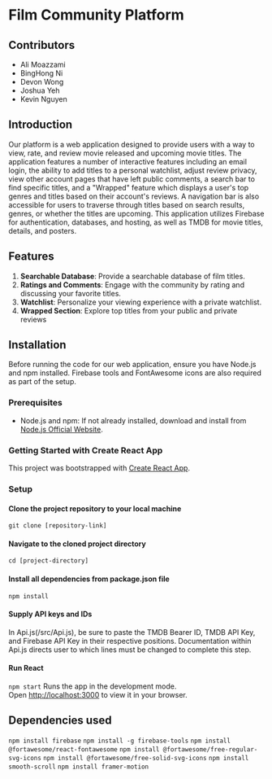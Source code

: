 # Film Community Platform 

## Contributors
- Ali Moazzami
- BingHong Ni
- Devon Wong
- Joshua Yeh
- Kevin Nguyen

## Introduction
Our platform is a web application designed to provide users with a way to view, rate, and review movie released and upcoming movie titles. The application features a number of interactive features including an email login, the ability to add titles to a personal watchlist, adjust review privacy, view other account pages that have left public comments, a search bar to find specific titles, and a "Wrapped" feature which displays a user's top genres and titles based on their account's reviews. A navigation bar is also accessible for users to traverse through titles based on search results, genres, or whether the titles are upcoming. This application utilizes Firebase for authentication, databases, and hosting, as well as TMDB for movie titles, details, and posters.

## Features
1. **Searchable Database**: Provide a searchable database of film titles.
2. **Ratings and Comments**: Engage with the community by rating and discussing your favorite titles.
3. **Watchlist**: Personalize your viewing experience with a private watchlist.
4. **Wrapped Section**: Explore top titles from your public and private reviews

## Installation
Before running the code for our web application, ensure you have Node.js and npm installed. Firebase tools and FontAwesome icons are also required as part of the setup.
### Prerequisites
- Node.js and npm: If not already installed, download and install from [Node.js Official Website](https://nodejs.org/).
### Getting Started with Create React App
This project was bootstrapped with [Create React App](https://github.com/facebook/create-react-app).

### Setup
#### Clone the project repository to your local machine
``` git clone [repository-link] ```
#### Navigate to the cloned project directory
``` cd [project-directory] ```
#### Install all dependencies from package.json file
``` npm install ```
#### Supply API keys and IDs
In Api.js(/src/Api.js), be sure to paste the TMDB Bearer ID, TMDB API Key, and Firebase API Key in their respective positions. Documentation within Api.js directs user to which lines must be changed to complete this step.
#### Run React
`npm start`
Runs the app in the development mode.\
Open [http://localhost:3000](http://localhost:3000) to view it in your browser.
## Dependencies used
``` npm install firebase ```
``` npm install -g firebase-tools ```
``` npm install @fortawesome/react-fontawesome ```
``` npm install @fortawesome/free-regular-svg-icons ```
``` npm install @fortawesome/free-solid-svg-icons ```
``` npm install smooth-scroll ```
``` npm install framer-motion ```
